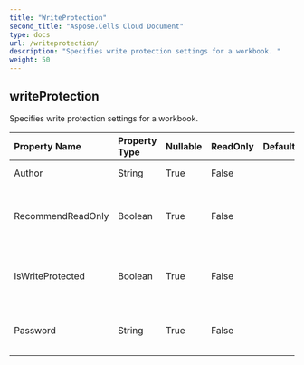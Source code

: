 ```yaml
---
title: "WriteProtection"
second_title: "Aspose.Cells Cloud Document"
type: docs
url: /writeprotection/
description: "Specifies write protection settings for a workbook. "
weight: 50
---
```


## **writeProtection**

Specifies write protection settings for a workbook.  

| Property Name | Property Type | Nullable |  ReadOnly | DefaultValue | Description | 
| :- | :- | :- |:- |  :- | :- |
| Author | String | True |  False |  | Gets and sets the author.  |  
| RecommendReadOnly | Boolean | True |  False |  | Indicates if the Read Only Recommended option is selected.  |  
| IsWriteProtected | Boolean | True |  False |  | Indicates whether this workbook is write protected.  |  
| Password | String | True |  False |  | Sets the protected password to modify the file.  |  

